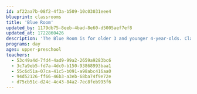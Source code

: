 ```yaml
---
id: af22aa7b-08f2-4f3a-b509-10c03031eee4
blueprint: classrooms
title: 'Blue Room'
updated_by: 1179db75-8eeb-4bad-8e60-d5005aef7ef8
updated_at: 1722860426
description: 'The Blue Room is for older 3 and younger 4-year-olds. Classroom curriculum is emergent—based on the interests of the children and encompasses all learning areas including literacy, math, sensory, science, block play, art, dramatic play, and physical movement. The Blue Room focuses on whole child development and supports children’s social/emotional, cognitive, and physical development as they gain important school readiness skills though play-based, experiential learning.'
programs: day
ages: upper-preschool
teachers:
  - 53c49a4d-7fd4-4ad9-99a2-2659a9283bc6
  - 3c7a9eb5-fd7a-4dc0-b150-93868993baa1
  - 55c6d51a-07ca-41c5-b091-a98abc416aa0
  - 94d52126-ff66-46b3-a3eb-68ba74f9e72e
  - d75cb51c-d24c-4c43-84a2-7ec8feb995f6
---
```

